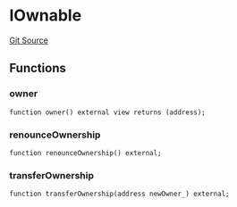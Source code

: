 # IOwnable
[Git Source](https://github.com/KlimaDAO/klimadao-solidity/blob/d2235caa445c673ffcb1a4a1d8c97c8c3cba5198/src/protocol/tokens/regular/KlimaToken.sol)


## Functions
### owner


```solidity
function owner() external view returns (address);
```

### renounceOwnership


```solidity
function renounceOwnership() external;
```

### transferOwnership


```solidity
function transferOwnership(address newOwner_) external;
```

